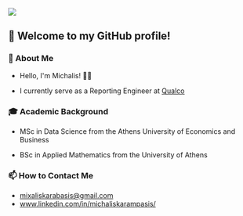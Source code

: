 ![](https://komarev.com/ghpvc/?username=mkarampasis&color=green&label=Profile+Views)

## 🚀 Welcome to my GitHub profile! 

### 👋 About Me

- Hello, I'm Michalis! 👨‍💻 

- I currently serve as a Reporting Engineer at [Qualco](https://www.qualco.eu/)

### 🎓 Academic Background

- MSc in Data Science from the Athens University of Economics and Business
  
- BSc in Applied Mathematics from the University of Athens

### 📫 How to Contact Me 

- mixaliskarabasis@gmail.com
- www.linkedin.com/in/michaliskarampasis/
